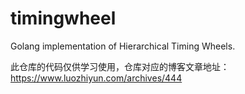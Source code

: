 # timingwheel
Golang implementation of Hierarchical Timing Wheels.

此仓库的代码仅供学习使用，仓库对应的博客文章地址：https://www.luozhiyun.com/archives/444